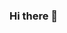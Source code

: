 ### Hi there 👋

<!--
**iprapaprasert/iprapaprasert** is a ✨ _special_ ✨ repository because its `README.md` (this file) appears on your GitHub profile.

Here are some ideas to get you started:

- 🔭 I’m currently working on ... Parallel Programming, Cloud Computing and Machine Learning
- 🌱 I’m currently learning ... Go, Python, AWS, Boto3, PyTorch
- 👯 I’m looking to collaborate on ... Any projects regarding to computational analysis and public policy
- 🤔 I’m looking for help with ... Go, AWS, Boto3, PyTorch and Machine Learning
- 💬 Ask me about ... My favorite places to go; movies; books and other popular cultures!
- 📫 How to reach me: ... My Linkedin: iprapaprasert
- 😄 Pronouns: ... He / His / Him
- ⚡ Fun fact: ... I study computational analysis and public policy - the very cool program in UChicago!
-->
